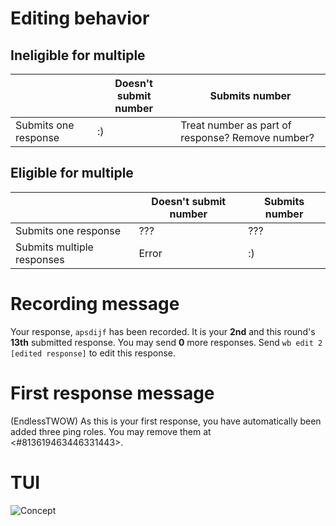 # Editing behavior
## Ineligible for multiple
| | Doesn't submit number | Submits number |
| --- | --- | --- |
| Submits one response | :) | Treat number as part of response? Remove number? |

## Eligible for multiple
| | Doesn't submit number | Submits number |
| --- | --- | --- |
| Submits one response | ??? | ??? |
| Submits multiple responses | Error | :) |

# Recording message
Your response, `apsdijf` has been recorded.
It is your **2nd** and this round's **13th** submitted response.
You may send **0** more responses.
Send `wb edit 2 [edited response]` to edit this response.

# First response message
(EndlessTWOW) As this is your first response, you have automatically been added three ping roles. You may remove them at <#813619463446331443>.

# TUI
![Concept](concept-tui.png)